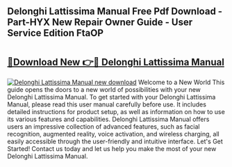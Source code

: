 ## Delonghi Lattissima Manual Free Pdf Download - Part-HYX New Repair Owner Guide - User Service Edition FtaOP

# <h2><a href="http://cf18833.oget.top/?id=Delonghi+Lattissima+Manual">🔗Download New 👉🔴 Delonghi Lattissima Manual</a></h2>

[![Delonghi Lattissima Manual new download](https://i.imgur.com/5g1atiW.png)](http://cf18833.oget.top/?id=Delonghi+Lattissima+Manual)
Welcome to a New World This guide opens the doors to a new world of possibilities with your new Delonghi Lattissima Manual. To get started with your Delonghi Lattissima Manual, please read this user manual carefully before use. It includes detailed instructions for product setup, as well as information on how to use its various features and capabilities. Delonghi Lattissima Manual offers users an impressive collection of advanced features, such as facial recognition, augmented reality, voice activation, and wireless charging, all easily accessible through the user-friendly and intuitive interface. Let's Get Started! Contact us today and let us help you make the most of your new Delonghi Lattissima Manual.
